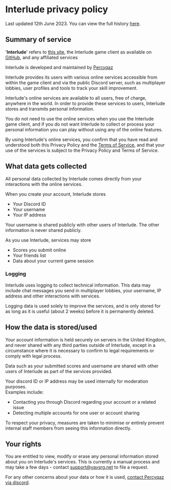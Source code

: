 # Interlude privacy policy
Last updated 12th June 2023. You can view the full history [here](https://github.com/YAVSRG/YAVSRG/blame/master/site_data/privacy_policy.md).

## Summary of service

'**Interlude**' refers to [this site](https://yavsrg.net), the Interlude game client as available on [GitHub](https://github.com/YAVSRG/Interlude), and any affiliated services

Interlude is developed and maintained by [Percyqaz](https://github.com/percyqaz)

Interlude provides its users with various online services accessible from within the game client and via the public Discord server, such as multiplayer lobbies, user profiles and tools to track your skill improvement.

Interlude's online services are available to all users, free of charge, anywhere in the world. 
In order to provide these services to users, Interlude stores and transmits personal information.

You do not need to use the online services when you use the Interlude game client, and if you do not want Interlude to collect or process your personal information you can play without using any of the online features.

By using Interlude's online services, you confirm that you have read and understood both this Privacy Policy and the [Terms of Service](terms_of_service.html), and that your use of the services is subject to the Privacy Policy and Terms of Service.

## What data gets collected

All personal data collected by Interlude comes directly from your interactions with the online services.

When you create your account, Interlude stores

- Your Discord ID
- Your username
- Your IP address

Your username is shared publicly with other users of Interlude. The other information is never shared publicly.

As you use Interlude, services may store

- Scores you submit online
- Your friends list
- Data about your current game session

### Logging
Interlude uses logging to collect technical information. This data may include chat messages you send in multiplayer lobbies, your username, IP address and other interactions with services.

Logging data is used solely to improve the services, and is only stored for as long as it is useful (about 2 weeks) before it is permanently deleted.

## How the data is stored/used

Your account information is held securely on servers in the United Kingdom, and never shared with any third parties outside of Interlude, except in a circumstance where it is necessary to confirm to legal requirements or comply with legal process.

Data such as your submitted scores and username are shared with other users of Interlude as part of the services provided.

Your discord ID or IP address may be used internally for moderation purposes.  
Examples include:  

- Contacting you through Discord regarding your account or a related issue
- Detecting multiple accounts for one user or account sharing


To respect your privacy, measures are taken to minimise or entirely prevent internal staff members from seeing this information directly.

## Your rights

You are entitled to view, modify or erase any personal information stored about you on Interlude's services.
This is currently a manual process and may take a few days - contact [support@yavsrg.net](mailto:support@yavsrg.net) to file a request.

For any other concerns about your data or how it is used, [contact Percyqaz via discord](https://yavsrg.net/discord).